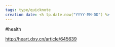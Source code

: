 ```yaml
---
tags: type/quicknote
creation date: <% tp.date.now("YYYY-MM-DD") %>
---
```


#health

http://heart.dxy.cn/article/645639